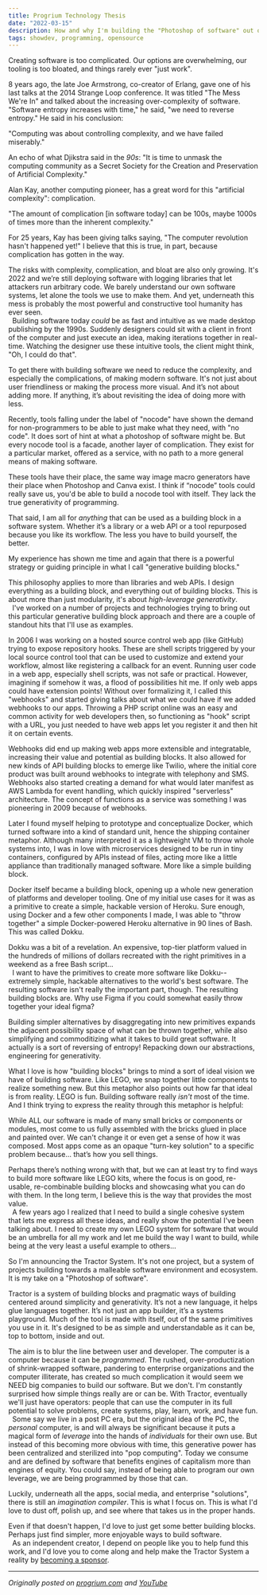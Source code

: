```yaml
---
title: Progrium Technology Thesis
date: "2022-03-15"
description: How and why I'm building the "Photoshop of software" out of generative building blocks.
tags: showdev, programming, opensource
---
```


Creating software is too complicated. Our options are overwhelming, our tooling is too bloated, and things rarely ever "just work".

8 years ago, the late Joe Armstrong, co-creator of Erlang, gave one of his last talks at the 2014 Strange Loop conference. It was titled "The Mess We're In" and talked about the increasing over-complexity of software. "Software entropy increases with time," he said, "we need to reverse entropy." He said in his conclusion:

"Computing was about controlling complexity, and we have failed miserably." 

An echo of what Djikstra said in the _90s_: "It is time to unmask the computing community as a Secret Society for the Creation and Preservation of Artificial Complexity."

Alan Kay, another computing pioneer, has a great word for this "artificial complexity": complication.

"The amount of complication [in software today] can be 100s, maybe 1000s of times more than the inherent complexity."

For 25 years, Kay has been giving talks saying, "The computer revolution hasn't happened yet!" I believe that this is true, in part, because complication has gotten in the way.

The risks with complexity, complication, and bloat are also only growing. It's 2022 and we’re still deploying software with logging libraries that let attackers run arbitrary code. We barely understand our own software systems, let alone the tools we use to make them. And yet, underneath this mess is probably the most powerful and constructive tool humanity has ever seen.  
&nbsp;
Building software today _could_ be as fast and intuitive as we made desktop publishing by the 1990s. Suddenly designers could sit with a client in front of the computer and just execute an idea, making iterations together in real-time. Watching the designer use these intuitive tools, the client might think, "Oh, I could do that".

To get there with building software we need to reduce the complexity, and especially the complications, of making modern software. It's not just about user friendliness or making the process more visual. And it’s not about adding more. If anything, it’s about revisiting the idea of doing more with less.

Recently, tools falling under the label of "nocode" have shown the demand for non-programmers to be able to just make what they need, with "no code". It does sort of hint at what a photoshop of software might be. But every nocode tool is a facade, another layer of complication. They exist for a particular market, offered as a service, with no path to a more general means of making software. 

These tools have their place, the same way image macro generators have their place when Photoshop and Canva exist. I think if “nocode” tools could really save us, you'd be able to build a nocode tool with itself. They lack the true generativity of programming.

That said, I am all for *anything* that can be used as a building block in a software system. Whether it’s a library or a web API or a tool repurposed because you like its workflow. The less you have to build yourself, the better.

My experience has shown me time and again that there is a powerful strategy or guiding principle in what I call "generative building blocks." 

This philosophy applies to more than libraries and web APIs. I design everything as a building block, and everything out of building blocks. This is about more than just modularity, it's about _high-leverage generativity_.   
&nbsp;
I've worked on a number of projects and technologies trying to bring out this particular generative building block approach and there are a couple of standout hits that I'll use as examples.

In 2006 I was working on a hosted source control web app (like GitHub) trying to expose repository hooks. These are shell scripts triggered by your local source control tool that can be used to customize and extend your workflow, almost like registering a callback for an event. Running user code in a web app, especially shell scripts, was not safe or practical. However, imagining if somehow it was, a flood of possibilities hit me. If only web apps could have extension points! Without over formalizing it, I called this "webhooks" and started giving talks about what we could have if we added webhooks to our apps. Throwing a PHP script online was an easy and common activity for web developers then, so functioning as "hook" script with a URL, you just needed to have web apps let you register it and then hit it on certain events. 

Webhooks did end up making web apps more extensible and integratable, increasing their value and potential as building blocks. It also allowed for new kinds of API building blocks to emerge like Twilio, where the initial core product was built around webhooks to integrate with telephony and SMS. Webhooks also started creating a demand for what would later manifest as AWS Lambda for event handling, which quickly inspired "serverless" architecture. The concept of functions as a service was something I was pioneering in 2009 because of webhooks.

Later I found myself helping to prototype and conceptualize Docker, which turned software into a kind of standard unit, hence the shipping container metaphor. Although many interpreted it as a lightweight VM to throw whole systems into, I was in love with microservices designed to be run in tiny containers, configured by APIs instead of files, acting more like a little appliance than traditionally managed software. More like a simple building block.

Docker itself became a building block, opening up a whole new generation of platforms and developer tooling. One of my initial use cases for it was as a primitive to create a simple, hackable version of Heroku. Sure enough, using Docker and a few other components I made, I was able to "throw together" a simple Docker-powered Heroku alternative in 90 lines of Bash. This was called Dokku.

Dokku was a bit of a revelation. An expensive, top-tier platform valued in the hundreds of millions of dollars recreated with the right primitives in a weekend as a free Bash script...   
&nbsp;
I want to have the primitives to create more software like Dokku--extremely simple, hackable alternatives to the world's best software. The resulting software isn't really the important part, though. The resulting building blocks are. Why use Figma if you could somewhat easily throw together your ideal figma?

Building simpler alternatives by disaggregating into new primitives expands the adjacent possibility space of what can be thrown together, while also simplifying and commoditizing what it takes to build great software. It actually is a sort of reversing of entropy! Repacking down our abstractions, engineering for generativity.

What I love is how "building blocks" brings to mind a sort of ideal vision we have of building software. Like LEGO, we snap together little components to realize something new. But this metaphor also points out how far that ideal is from reality. LEGO is fun. Building software really _isn't_ most of the time. And I think trying to express the reality through this metaphor is helpful:

While ALL our software is made of many small bricks or components or modules, most come to us fully assembled with the bricks glued in place and painted over. We can't change it or even get a sense of how it was composed. Most apps come as an opaque "turn-key solution" to a specific problem because... that’s how you sell things. 

Perhaps there’s nothing wrong with that, but we can at least try to find ways to build more software like LEGO kits, where the focus is on good, re-usable, re-combinable building blocks and showcasing what you can do with them. In the long term, I believe this is the way that provides the most value.    
&nbsp;
A few years ago I realized that I need to build a single cohesive system that lets me express all these ideas, and really show the potential I've been talking about. I need to create my own LEGO system for software that would be an umbrella for all my work and let me build the way I want to build, while being at the very least a useful example to others...

So I'm announcing the Tractor System. It's not one project, but a system of projects building towards a malleable software environment and ecosystem. It is my take on a "Photoshop of software". 

Tractor is a system of building blocks and pragmatic ways of building centered around simplicity and generativity. It’s not a new language, it helps glue languages together. It’s not just an app builder, it’s a systems playground. Much of the tool is made with itself, out of the same primitives you use in it. It's designed to be as simple and understandable as it can be, top to bottom, inside and out.

The aim is to blur the line between user and developer. The computer is a computer because it can be _programmed_. The rushed, over-productization of shrink-wrapped software, pandering to enterprise organizations and the computer illiterate, has created so much complication it would seem we NEED big companies to build our software. But we don't. I'm constantly surprised how simple things really are or can be. With Tractor, eventually we'll just have operators: people that can use the computer in its full potential to solve problems, create systems, play, learn, work, and have fun.   
&nbsp;
Some say we live in a post PC era, but the original idea of the PC, the *personal* computer, is and will always be significant because it puts a magical form of *leverage* into the hands of *individuals* for their own use. But instead of this becoming more obvious with time, this generative power has been centralized and sterilized into "pop computing". Today we consume and are defined by software that benefits engines of capitalism more than engines of equity. You could say, instead of being able to program our own leverage, we are being programmed by those that can.

Luckily, underneath all the apps, social media, and enterprise "solutions", there is still an _imagination compiler_. This is what I focus on. This is what I'd love to dust off, polish up, and see where that takes us in the proper hands.

Even if that doesn't happen, I'd love to just get some better building blocks. Perhaps just find simpler, more enjoyable ways to build software.     
&nbsp;
As an independent creator, I depend on people like you to help fund this work, and I'd love you to come along and help make the Tractor System a reality by [becoming a sponsor](https://github.com/sponsors/progrium).


---
*Originally posted on [progrium.com](https://progrium.com/blog/progrium-technology-thesis/) and [YouTube](https://www.youtube.com/watch?v=yKZ15O7zeHY)*
